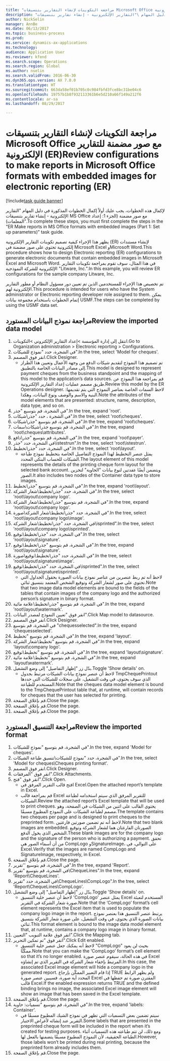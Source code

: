 ```yaml
--- 
title: "مراجعة التكوينات لإنشاء التقارير بتنسيقات Microsoft Office مع صور مضمنة للتقارير الإلكترونية (ER)"
description: "لإكمال هذه الخطوات، يجب عليك أولاً إكمال الخطوات المذكورة في دليل المهام \"التقارير الإلكترونية - إنشاء تقارير بتنسيقات MS Office مع صور مضمنة (الجزء 1 - إعداد المعلمات)‬\"."
author: NickSelin
manager: AnnBe
ms.date: 06/13/2017
ms.topic: business-process
ms.prod: 
ms.service: dynamics-ax-applications
ms.technology: 
audience: Application User
ms.reviewer: kfend
ms.search.scope: Operations
ms.search.region: Global
ms.author: nselin
ms.search.validFrom: 2016-06-30
ms.dyn365.ops.version: AX 7.0.0
ms.translationtype: HT
ms.sourcegitcommit: 663da58ef01b705c0c984fbfd3fce8bc31be04c6
ms.openlocfilehash: 19757b1b8f932113361b6e5d210a66f149a212f6
ms.contentlocale: ar-sa
ms.lasthandoff: 08/29/2017

---
```

# <a name="review-configurations-to-make-reports-in-microsoft-office-formats-with-embedded-images-for-electronic-reporting-er"></a><span data-ttu-id="7e59c-103">مراجعة التكوينات لإنشاء التقارير بتنسيقات Microsoft Office مع صور مضمنة للتقارير الإلكترونية (ER)</span><span class="sxs-lookup"><span data-stu-id="7e59c-103">Review configurations to make reports in Microsoft Office formats with embedded images for electronic reporting (ER)</span></span>

[!include[task guide banner](../../includes/task-guide-banner.md)]

<span data-ttu-id="7e59c-104">لإكمال هذه الخطوات، يجب عليك أولاً إكمال الخطوات المذكورة في دليل المهام "التقارير الإلكترونية - إنشاء تقارير بتنسيقات MS Office مع صور مضمنة (الجزء 1: إعداد المعلمات)‬".</span><span class="sxs-lookup"><span data-stu-id="7e59c-104">To complete these steps, you must first complete the steps in the “ER Make reports in MS Office formats with embedded images (Part 1: Set up parameters)” task guide.</span></span>

<span data-ttu-id="7e59c-105">يظهر هذا الإجراء كيفية تصميم تكوينات التقارير الإلكترونية (ER) لإنشاء مستندات إلكترونية تحتوي على صور مضمنة في Microsoft Excel وMicrosoft Word.</span><span class="sxs-lookup"><span data-stu-id="7e59c-105">This procedure shows how to design Electronic reporting (ER) configurations to generate electronic documents that contain embedded images in Microsoft Excel and Microsoft Word.</span></span> <span data-ttu-id="7e59c-106">في هذا المثال، سوف تقوم بمراجعة تكوينات التقارير الإلكترونية للشركة النموذجية "Litware, Inc.".</span><span class="sxs-lookup"><span data-stu-id="7e59c-106">In this example, you will review ER configurations for the sample company Litware, Inc.</span></span> 

<span data-ttu-id="7e59c-107">تم تخصيص هذا الإجراء للمستخدمين الذين تم تعيين دور مسؤول النظام أو مطور التقارير الإلكترونية لهم.</span><span class="sxs-lookup"><span data-stu-id="7e59c-107">This procedure is intended for users who have the System administrator or Electronic reporting developer role assigned to them.</span></span> <span data-ttu-id="7e59c-108">يمكن إتمام الخطوات باستخدام مجموعة بيانات USMF.</span><span class="sxs-lookup"><span data-stu-id="7e59c-108">The steps can be completed by using the USMF data set.</span></span>


## <a name="review-the-imported-data-model"></a><span data-ttu-id="7e59c-109">مراجعة نموذج البيانات المستورد</span><span class="sxs-lookup"><span data-stu-id="7e59c-109">Review the imported data model</span></span>
1. <span data-ttu-id="7e59c-110">انتقل إلى إدارة المؤسسة >إعداد التقارير الإلكتروني >التكوينات.</span><span class="sxs-lookup"><span data-stu-id="7e59c-110">Go to Organization administration > Electronic reporting > Configurations.</span></span>
2. <span data-ttu-id="7e59c-111">في الشجرة، حدد "نموذج للشيكات".</span><span class="sxs-lookup"><span data-stu-id="7e59c-111">In the tree, select 'Model for cheques'.</span></span>
3. <span data-ttu-id="7e59c-112">انقر فوق المصمم.</span><span class="sxs-lookup"><span data-stu-id="7e59c-112">Click Designer.</span></span>
    * <span data-ttu-id="7e59c-113">تم تصميم هذا النموذج لتقديم شيكات الدفع من وجهة الأعمال وتعيين هذا الطراز إلى مصادر البيانات الخاصة بالتطبيق.</span><span class="sxs-lookup"><span data-stu-id="7e59c-113">This model is designed to represent payment cheques from the business standpoint and the mapping of this model to the application’s data sources.</span></span> <span data-ttu-id="7e59c-114">قم بمراجعة هذا النموذج عن طريق مصمم عمليات إعداد التقارير الإلكترونية.</span><span class="sxs-lookup"><span data-stu-id="7e59c-114">Review this model by the ER Operations designer.</span></span> <span data-ttu-id="7e59c-115">لاحظ السمات الخاصة بعناصر النموذج التي يتم تقديمها: البنية والاسم والوصف ونوع البيانات، وهكذا.</span><span class="sxs-lookup"><span data-stu-id="7e59c-115">Note the attributes of the model elements that are presented: structure, name, description, data type, and so on.</span></span>   
4. <span data-ttu-id="7e59c-116">في الشجرة، قم بتوسيع "جذر".</span><span class="sxs-lookup"><span data-stu-id="7e59c-116">In the tree, expand 'root'.</span></span>
5. <span data-ttu-id="7e59c-117">في الشجرة ، حدد "جذر\شيكات".</span><span class="sxs-lookup"><span data-stu-id="7e59c-117">In the tree, select 'root\cheques'.</span></span>
6. <span data-ttu-id="7e59c-118">في الشجرة، قم بتوسيع "جذر\شيكات".</span><span class="sxs-lookup"><span data-stu-id="7e59c-118">In the tree, expand 'root\cheques'.</span></span>
7. <span data-ttu-id="7e59c-119">في الشجرة، قم بتوسيع جذر\شيكات\سمات".</span><span class="sxs-lookup"><span data-stu-id="7e59c-119">In the tree, expand 'root\cheques\attributes'.</span></span>
8. <span data-ttu-id="7e59c-120">في الشجرة، قم بتوسيع "جذر\دافع".</span><span class="sxs-lookup"><span data-stu-id="7e59c-120">In the tree, expand 'root\payer'.</span></span>
9. <span data-ttu-id="7e59c-121">في الشجرة، حدد "جذر\istestrun".</span><span class="sxs-lookup"><span data-stu-id="7e59c-121">In the tree, select 'root\istestrun'.</span></span>
10. <span data-ttu-id="7e59c-122">في الشجرة، حدد "جذر\تخطيط".</span><span class="sxs-lookup"><span data-stu-id="7e59c-122">In the tree, select 'root\layout'.</span></span>
    * <span data-ttu-id="7e59c-123">يمثل عنصر التخطيط لهذا النموذج التفاصيل الخاصة بتخطيط نموذج طباعة الشيكات للحساب البنكي المحدد.</span><span class="sxs-lookup"><span data-stu-id="7e59c-123">The layout element of this model represents the details of the printing cheque form layout for the selected bank account.</span></span> <span data-ttu-id="7e59c-124">ويتضمن أيضًا عقدتين لنوع بيانات "الحاوية" لتخزين الصور.</span><span class="sxs-lookup"><span data-stu-id="7e59c-124">It also includes two nodes of the Container data type to store images.</span></span>   
11. <span data-ttu-id="7e59c-125">في الشجرة، قم بتوسيع "جذر\تخطيط".</span><span class="sxs-lookup"><span data-stu-id="7e59c-125">In the tree, expand 'root\layout'.</span></span>
12. <span data-ttu-id="7e59c-126">في الشجرة، حدد "جذر\تخطيط\شعار الشركة".</span><span class="sxs-lookup"><span data-stu-id="7e59c-126">In the tree, select 'root\layout\company logo'.</span></span>
13. <span data-ttu-id="7e59c-127">في الشجرة، قم بتوسيع "جذر\تخطيط\شعار الشركة".</span><span class="sxs-lookup"><span data-stu-id="7e59c-127">In the tree, expand 'root\layout\company logo'.</span></span>
14. <span data-ttu-id="7e59c-128">في الشجرة، حدد "جذر\تخطيط\شعار الشركة\صورة".</span><span class="sxs-lookup"><span data-stu-id="7e59c-128">In the tree, select 'root\layout\company logo\image'.</span></span>
15. <span data-ttu-id="7e59c-129">في الشجرة، حدد "جذر\تخطيط\شعار الشركة\isprinted".</span><span class="sxs-lookup"><span data-stu-id="7e59c-129">In the tree, select 'root\layout\company logo\isprinted'.</span></span>
16. <span data-ttu-id="7e59c-130">في الشجرة، حدد "جذر\تخطيط\توقيع".</span><span class="sxs-lookup"><span data-stu-id="7e59c-130">In the tree, select 'root\layout\signature'.</span></span>
17. <span data-ttu-id="7e59c-131">في الشجرة، قم بتوسيع "جذر\تخطيط\توقيع".</span><span class="sxs-lookup"><span data-stu-id="7e59c-131">In the tree, expand 'root\layout\signature'.</span></span>
18. <span data-ttu-id="7e59c-132">في الشجرة، حدد "جذر\تخطيط\توقيع\صورة".</span><span class="sxs-lookup"><span data-stu-id="7e59c-132">In the tree, select 'root\layout\signature\image'.</span></span>
19. <span data-ttu-id="7e59c-133">في الشجرة، حدد "جذر\تخطيط\توقيع\isprinted".</span><span class="sxs-lookup"><span data-stu-id="7e59c-133">In the tree, select 'root\layout\signature\isprinted'.</span></span>
    * <span data-ttu-id="7e59c-134">لاحظ أنه تم ربط عنصرين من عناصر نموذج بيانات الصورة بحقول الجداول التي تحتوي على صور لشعار الشركة وتوقيع الشخص المعتمد بتنسيق ثنائي.</span><span class="sxs-lookup"><span data-stu-id="7e59c-134">Note that two image data model elements are bound to the fields of the tables that contain images of the company logo and the authorized person’s signature in binary format.</span></span>  
20. <span data-ttu-id="7e59c-135">في الشجرة، قم بتوسيع "جذر\تخطيط\علامة مائية".</span><span class="sxs-lookup"><span data-stu-id="7e59c-135">In the tree, expand 'root\layout\watermark'.</span></span>
21. <span data-ttu-id="7e59c-136">انقر فوق "تعيين النموذج لمصدر البيانات".</span><span class="sxs-lookup"><span data-stu-id="7e59c-136">Click Map model to datasource.</span></span>
22. <span data-ttu-id="7e59c-137">انقر فوق المصمم.</span><span class="sxs-lookup"><span data-stu-id="7e59c-137">Click Designer.</span></span>
23. <span data-ttu-id="7e59c-138">في الشجرة، قم بتوسيع "chequesselected".</span><span class="sxs-lookup"><span data-stu-id="7e59c-138">In the tree, expand 'chequesselected'.</span></span>
24. <span data-ttu-id="7e59c-139">في الشجرة، قم بتوسيع "تخطيط".</span><span class="sxs-lookup"><span data-stu-id="7e59c-139">In the tree, expand 'layout'.</span></span>
25. <span data-ttu-id="7e59c-140">في الشجرة، قم بتوسيع "تخطيط\شعار الشركة".</span><span class="sxs-lookup"><span data-stu-id="7e59c-140">In the tree, expand 'layout\company logo'.</span></span>
26. <span data-ttu-id="7e59c-141">في الشجرة، قم بتوسيع "تخطيط\توقيع".</span><span class="sxs-lookup"><span data-stu-id="7e59c-141">In the tree, expand 'layout\signature'.</span></span>
27. <span data-ttu-id="7e59c-142">في الشجرة، قم بتوسيع "تخطيط\علامة مائية".</span><span class="sxs-lookup"><span data-stu-id="7e59c-142">In the tree, expand 'layout\watermark'.</span></span>
28. <span data-ttu-id="7e59c-143">بدّل زر "إظهار التفاصيل" إلى وضع التشغيل.</span><span class="sxs-lookup"><span data-stu-id="7e59c-143">Toggle 'Show details' on.</span></span>
    * <span data-ttu-id="7e59c-144">لاحظ أن عنصر نموذج بيانات الشيكات مرتبط بجدول TmpChequePrintout الذي سوف يحتوي، في وقت التشغيل، على سجلات للشيكات التي حددها المستخدم للطباعة.</span><span class="sxs-lookup"><span data-stu-id="7e59c-144">Note that the cheques data model element is bound to the TmpChequePrintout table that, at runtime, will contain records for cheques that the user has selected for printing.</span></span>   
29. <span data-ttu-id="7e59c-145">قم بإغلاق الصفحة.</span><span class="sxs-lookup"><span data-stu-id="7e59c-145">Close the page.</span></span>
30. <span data-ttu-id="7e59c-146">قم بإغلاق الصفحة.</span><span class="sxs-lookup"><span data-stu-id="7e59c-146">Close the page.</span></span>
31. <span data-ttu-id="7e59c-147">قم بإغلاق الصفحة.</span><span class="sxs-lookup"><span data-stu-id="7e59c-147">Close the page.</span></span>

## <a name="review-the-imported-format"></a><span data-ttu-id="7e59c-148">مراجعة التنسيق المستورد</span><span class="sxs-lookup"><span data-stu-id="7e59c-148">Review the imported format</span></span>
1. <span data-ttu-id="7e59c-149">في الشجرة، قم بتوسيع "نموذج للشيكات".</span><span class="sxs-lookup"><span data-stu-id="7e59c-149">In the tree, expand 'Model for cheques'.</span></span>
2. <span data-ttu-id="7e59c-150">في الشجرة، حدد "نموذج للشيكات\تنسيق طباعة الشيكات".</span><span class="sxs-lookup"><span data-stu-id="7e59c-150">In the tree, select 'Model for cheques\Cheques printing format'.</span></span>
3. <span data-ttu-id="7e59c-151">انقر فوق المصمم.</span><span class="sxs-lookup"><span data-stu-id="7e59c-151">Click Designer.</span></span>
4. <span data-ttu-id="7e59c-152">انقر فوق "المرفقات".</span><span class="sxs-lookup"><span data-stu-id="7e59c-152">Click Attachments.</span></span>
5. <span data-ttu-id="7e59c-153">انقر فوق "فتح".</span><span class="sxs-lookup"><span data-stu-id="7e59c-153">Click Open.</span></span>
    * <span data-ttu-id="7e59c-154">افتح قالب التقرير المرفق في Excel.</span><span class="sxs-lookup"><span data-stu-id="7e59c-154">Open the attached report’s template in Excel.</span></span>  
    * <span data-ttu-id="7e59c-155">قم بمراجعة قالب Excel للتقرير المرفق الذي سيتم استخدامه لطباعة الشيكات.</span><span class="sxs-lookup"><span data-stu-id="7e59c-155">Review the attached report’s Excel template that will be used to print cheques.</span></span> <span data-ttu-id="7e59c-156">يحتوي القالب على اثنين من الشيكات في الصفحة، وهو مصمم لطباعة الشيكات على النموذج المطبوع مسبقًا.</span><span class="sxs-lookup"><span data-stu-id="7e59c-156">The template contains two cheques per page and is designed to print cheques to the preprinted form.</span></span> <span data-ttu-id="7e59c-157">لاحظ أنه تم تضمين صورتين فارغتين.</span><span class="sxs-lookup"><span data-stu-id="7e59c-157">Note that two blank images are embedded.</span></span> <span data-ttu-id="7e59c-158">الصورتان الفارغتان هما لشعار الشركة وتوقيع الشخص الذي يخول الدفع.</span><span class="sxs-lookup"><span data-stu-id="7e59c-158">These blank images are for the company logo and the signature of the person who is authorizing a payment.</span></span> <span data-ttu-id="7e59c-159">تحقق من أن أسماء الصور هي CompLogo وSignatureImage، على التوالي، في Excel.</span><span class="sxs-lookup"><span data-stu-id="7e59c-159">Verify that the images are named CompLogo and SignatureImage, respectively, in Excel.</span></span>   
6. <span data-ttu-id="7e59c-160">قم بإغلاق الصفحة.</span><span class="sxs-lookup"><span data-stu-id="7e59c-160">Close the page.</span></span>
7. <span data-ttu-id="7e59c-161">في الشجرة، قم بتوسيع ''تقرير".</span><span class="sxs-lookup"><span data-stu-id="7e59c-161">In the tree, expand 'Report'.</span></span>
8. <span data-ttu-id="7e59c-162">في الشجرة، قم بتوسيع "تقرير\ChequeLines".</span><span class="sxs-lookup"><span data-stu-id="7e59c-162">In the tree, expand 'Report\ChequeLines'.</span></span>
9. <span data-ttu-id="7e59c-163">في الشجرة، حدد "تقرير\ChequeLines\CompLogo".</span><span class="sxs-lookup"><span data-stu-id="7e59c-163">In the tree, select 'Report\ChequeLines\CompLogo'.</span></span>
10. <span data-ttu-id="7e59c-164">بدّل زر "إظهار التفاصيل" إلى وضع التشغيل.</span><span class="sxs-lookup"><span data-stu-id="7e59c-164">Toggle 'Show details' on.</span></span>
    * <span data-ttu-id="7e59c-165">لاحظ أن عنصر خلية التنسيق 'CompLogo' يمثل عنصر Excel المستخدم لتعبئة صورة شعار الشركة في التقرير.</span><span class="sxs-lookup"><span data-stu-id="7e59c-165">Note that the ‘CompLogo’ format’s cell element represents the Excel item that is used to populate the company logo image in the report.</span></span> <span data-ttu-id="7e59c-166">يرتبط عنصر التنسيق هذا بعنصر نموذج بيانات الصورة الذي يحتوي، في وقت التشغيل، على صورة شعار الشركة بتنسيق ثنائي.</span><span class="sxs-lookup"><span data-stu-id="7e59c-166">This format element is bound to the image data model element that, at runtime, contains a company logo image in binary format.</span></span>   
11. <span data-ttu-id="7e59c-167">انقر فوق علامة التبويب "التعيين".</span><span class="sxs-lookup"><span data-stu-id="7e59c-167">Click the Mapping tab.</span></span>
12. <span data-ttu-id="7e59c-168">انقر فوق "تم تمكين ‏‏التحرير".</span><span class="sxs-lookup"><span data-stu-id="7e59c-168">Click Edit enabled.</span></span>
    * <span data-ttu-id="7e59c-169">لاحظ أنه يمكنك جعل عنصر خلية التنسيق "CompLogo" بحيث لن يعود ممكّنًا.</span><span class="sxs-lookup"><span data-stu-id="7e59c-169">Note that you can make the ‘CompLogo’ format’s cell element so that it’s no longer enabled.</span></span> <span data-ttu-id="7e59c-170">في هذه الحالة، سيقوم عنصر صورة Excel المرتبط بإخفاء شعار الشركة في التقرير الذي تم إنشاؤه.</span><span class="sxs-lookup"><span data-stu-id="7e59c-170">In this case, the associated Excel image element will hide a company logo in the generated report.</span></span> <span data-ttu-id="7e59c-171">إذا قام التعبير الممكّن بإرجاع TRUE ولم يظهر الرابط المحدد أية صورة، فسيبين عنصر صورة Excel المقترن صورة تم حفظها في قالب Excel.</span><span class="sxs-lookup"><span data-stu-id="7e59c-171">If the enabled expression returns TRUE and the defined binding brings no image, the associated Excel image element will show an image that has been saved in the Excel template.</span></span>   
13. <span data-ttu-id="7e59c-172">قم بإغلاق الصفحة.</span><span class="sxs-lookup"><span data-stu-id="7e59c-172">Close the page.</span></span>
14. <span data-ttu-id="7e59c-173">في الشجرة، قم بتوسيع "تسميات: حاوية".</span><span class="sxs-lookup"><span data-stu-id="7e59c-173">In the tree, expand 'labels: Container'.</span></span>
    * <span data-ttu-id="7e59c-174">سيتم تضمين بعض التسميات التي تظهر في نموذج الشيك المطبوع مسبقًا في التقرير عند إنشائه لأغراض الاختبار.</span><span class="sxs-lookup"><span data-stu-id="7e59c-174">Some labels that are presented in the preprinted cheque form will be included in the report when it’s created for testing purposes.</span></span> <span data-ttu-id="7e59c-175">ومع ذلك، لن تتم طباعته هذه التسميات أثناء الطباعة الحقيقية، لأن النموذج المطبوع مسبقًا يتضمنها بالفعل لها.</span><span class="sxs-lookup"><span data-stu-id="7e59c-175">However, those labels won’t be printed during real printing, because the preprinted form already includes them.</span></span>  
15. <span data-ttu-id="7e59c-176">قم بإغلاق الصفحة.</span><span class="sxs-lookup"><span data-stu-id="7e59c-176">Close the page.</span></span>


